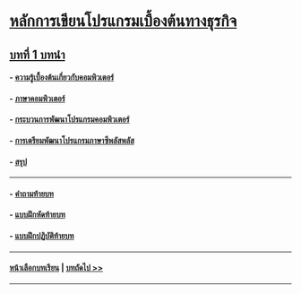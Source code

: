 # [หลักการเขียนโปรแกรมเบื้องต้นทางธุรกิจ](../README.md)
## [บทที่ 1 บทนำ](README.md)
#### - [ความรู้เบื้องต้นเกี่ยวกับคอมพิวเตอร์](0101.md)
#### - [ภาษาคอมพิวเตอร์](0102.md)
#### - [กระบวนการพัฒนาโปรแกรมคอมพิวเตอร์](0103.md)
#### - [การเตรียมพัฒนาโปรแกรมภาษาซีพลัสพลัส](0104.md)
#### - [สรุป](0105.md)
---
#### - [คำถามท้ายบท](0130.md)
#### - [แบบฝึกหัดท้ายบท](0150.md)
#### - [แบบฝึกปฏิบัติท้ายบท](0170.md)
---
#### [หน้าเลือกบทเรียน](../README.md) | [บทถัดไป >>](../Chapter02/README.md)
---
